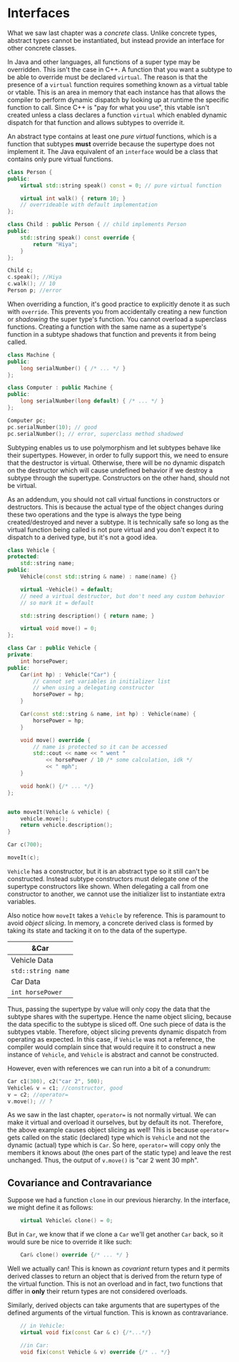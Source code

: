 # Interfaces

What we saw last chapter was a *concrete* class. Unlike concrete types, abstract types cannot be instantiated, but instead provide an interface for other concrete classes.

In Java and other languages, all functions of a super type may be overridden. This isn't the case in C++. A function that you want a subtype to be able to override must be declared `virtual`. The reason is that the presence of a `virtual` function requires something known as a virtual table or vtable. This is an area in memory that each instance has that allows the compiler to perform dynamic dispatch by looking up at runtime the specific function to call. Since C++ is "pay for what you use", this vtable isn't created unless a class declares a function `virtual` which enabled dynamic dispatch for that function and allows subtypes to override it.

An abstract type contains at least one *pure virtual* functions, which is a function that subtypes **must** override because the supertype does not implement it. The Java equivalent of an `interface` would be a class that contains only pure virtual functions.

```C++
class Person {
public:
    virtual std::string speak() const = 0; // pure virtual function

    virtual int walk() { return 10; }
    // overrideable with default implementation
};

class Child : public Person { // child implements Person
public:
    std::string speak() const override {
        return "Hiya";
    }
};

Child c;
c.speak(); //Hiya
c.walk(); // 10
Person p; //error
```

When overriding a function, it's good practice to explicitly denote it as such with `override`. This prevents you from accidentally creating a new function or *shadowing* the super type's function. You cannot overload a superclass functions. Creating a function with the same name as a supertype's function in a subtype shadows that function and prevents it from being called.

```C++
class Machine {
public:
    long serialNumber() { /* ... */ }
};

class Computer : public Machine {
public:
    long serialNumber(long default) { /* ... */ }
};

Computer pc;
pc.serialNumber(10); // good
pc.serialNumber(); // error, superclass method shadowed
```

Subtyping enables us to use polymorphism and let subtypes behave like their supertypes. However, in order to fully support this, we need to ensure that the destructor is virtual. Otherwise, there will be no dynamic dispatch on the destructor which will cause undefined behavior if we destroy a subtype through the supertype. Constructors on the other hand, should not be virtual.

As an addendum, you should not call virtual functions in constructors or destructors. This is because the actual type of the object changes during these two operations and the type is always the type being created/destroyed and never a subtype. It is technically safe so long as the virtual function being called is not pure virtual and you don't expect it to dispatch to a derived type, but it's not a good idea.

```C++
class Vehicle {
protected:
    std::string name;
public:
    Vehicle(const std::string & name) : name(name) {}

    virtual ~Vehicle() = default;
    // need a virtual destructor, but don't need any custom behavior
    // so mark it = default

    std::string description() { return name; }

    virtual void move() = 0;
};

class Car : public Vehicle {
private:
    int horsePower;
public:
    Car(int hp) : Vehicle("Car") {
        // cannot set variables in initializer list
        // when using a delegating constructor
        horsePower = hp;
    }

    Car(const std::string & name, int hp) : Vehicle(name) {
        horsePower = hp;
    }

    void move() override {
        // name is protected so it can be accessed
        std::cout << name << " went " 
            << horsePower / 10 /* some calculation, idk */ 
            << " mph";
    }

    void honk() {/* ... */}
};


auto moveIt(Vehicle & vehicle) {
    vehicle.move();
    return vehicle.description();
}

Car c(700);

moveIt(c);

```

`Vehicle` has a constructor, but it is an abstract type so it still can't be constructed. Instead subtype constructors must delegate one of the supertype constructors like shown. When delegating a call from one constructor to another, we cannot use the initializer list to instantiate extra variables.

Also notice how `moveIt` takes a `Vehicle` by reference. This is paramount to avoid *object slicing*. In memory, a concrete derived class is formed by taking its state and tacking it on to the data of the supertype. 

|&Car|
|---|
|Vehicle Data|
|`std::string name`|
|Car Data|
|`int horsePower`|

Thus, passing the supertype by value will only copy the data that the subtype shares with the supertype. Hence the name object slicing, because the data specific to the subtype is sliced off. One such piece of data is the subtypes vtable. Therefore, object slicing prevents dynamic dispatch from operating as expected. In this case, if `Vehicle` was not a reference, the compiler would complain since that would require it to construct a new instance of `Vehicle`, and `Vehicle` is abstract and cannot be constructed.

However, even with references we can run into a bit of a conundrum:

```C++
Car c1(300), c2("car 2", 500);
Vehicle& v = c1; //constructor, good
v = c2; //operator=
v.move(); // ?
```

As we saw in the last chapter, `operator=` is not normally virtual. We can make it virtual and overload it ourselves, but by default its not. Therefore, the above example causes object slicing as well! This is because `operator=` gets called on the static (declared) type which is `Vehicle` and not the dynamic (actual) type which is `Car`. So here, `operator=` will copy only the members it knows about (the ones part of the static type) and leave the rest unchanged. Thus, the output of `v.move()` is "car 2 went 30 mph".

## Covariance and Contravariance

Suppose we had a function `clone` in our previous hierarchy. In the interface, we might define it as follows:

```C++
    virtual Vehicle& clone() = 0;
```

But in `Car`, we know that if we clone a `Car` we'll get another `Car` back, so it would sure be nice to override it like such:

```C++
    Car& clone() override {/* ... */ }
```
Well we actually can! This is known as *covariant* return types and it permits derived classes to return an object that is derived from the return type of the virtual function. This is not an overload and in fact, two functions that differ in **only** their return types are not considered overloads.

Similarly, derived objects can take arguments that are supertypes of the defined arguments of the virtual function. This is known as contravariance. 

```C++
    // in Vehicle:
    virtual void fix(const Car & c) {/*...*/}

    //in Car:
    void fix(const Vehicle & v) override {/* .. */}
```



